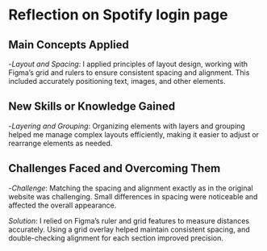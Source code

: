 # Reflection on Spotify login page

## Main Concepts Applied

-*Layout and Spacing*: I applied principles of layout design, working with Figma’s grid and rulers to ensure consistent spacing and alignment. This included accurately positioning text, images, and other elements.


## New Skills or Knowledge Gained

-*Layering and Grouping*: Organizing elements with layers and grouping helped me manage complex layouts efficiently, making it easier to adjust or rearrange elements as needed.


## Challenges Faced and Overcoming Them

-*Challenge*: Matching the spacing and alignment exactly as in the original website was challenging. Small differences in spacing were noticeable and affected the overall appearance.

*Solution*: I relied on Figma’s ruler and grid features to measure distances accurately. Using a grid overlay helped maintain consistent spacing, and double-checking alignment for each section improved precision.

